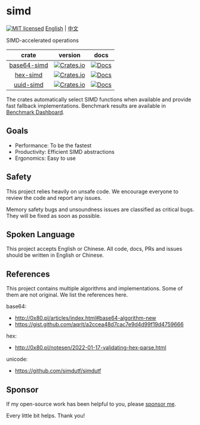 # simd

[![MIT licensed][mit-badge]][mit-url] [English](./README.md) | [中文](./README.zh-CN.md)

[mit-badge]: https://img.shields.io/badge/license-MIT-blue.svg
[mit-url]: ./LICENSE

SIMD-accelerated operations

|                crate                 |                                                version                                                |                                      docs                                      |
| :----------------------------------: | :---------------------------------------------------------------------------------------------------: | :----------------------------------------------------------------------------: |
| [base64-simd](./crates/base64-simd/) | [![Crates.io](https://img.shields.io/crates/v/base64-simd.svg)](https://crates.io/crates/base64-simd) | [![Docs](https://docs.rs/base64-simd/badge.svg)](https://docs.rs/base64-simd/) |
|    [hex-simd](./crates/hex-simd/)    |    [![Crates.io](https://img.shields.io/crates/v/hex-simd.svg)](https://crates.io/crates/hex-simd)    |    [![Docs](https://docs.rs/hex-simd/badge.svg)](https://docs.rs/hex-simd/)    |
|   [uuid-simd](./crates/uuid-simd/)   |   [![Crates.io](https://img.shields.io/crates/v/uuid-simd.svg)](https://crates.io/crates/uuid-simd)   |   [![Docs](https://docs.rs/uuid-simd/badge.svg)](https://docs.rs/uuid-simd/)   |

The crates automatically select SIMD functions when available and provide fast fallback implementations. Benchmark results are available in [Benchmark Dashboard](https://github.com/Nugine/simd/issues/25).

## Goals

+ Performance: To be the fastest
+ Productivity: Efficient SIMD abstractions
+ Ergonomics: Easy to use

## Safety

This project relies heavily on unsafe code. We encourage everyone to review the code and report any issues.

Memory safety bugs and unsoundness issues are classified as critical bugs. They will be fixed as soon as possible.

## Spoken Language

This project accepts English or Chinese. All code, docs, PRs and issues should be written in English or Chinese.

## References

This project contains multiple algorithms and implementations. Some of them are not original. We list the references here.

base64:

+ <http://0x80.pl/articles/index.html#base64-algorithm-new>
+ <https://gist.github.com/aqrit/a2ccea48d7cac7e9d4d99f19d4759666>

hex:

+ <http://0x80.pl/notesen/2022-01-17-validating-hex-parse.html>

unicode:

+ <https://github.com/simdutf/simdutf>

## Sponsor

If my open-source work has been helpful to you, please [sponsor me](https://github.com/Nugine#sponsor).

Every little bit helps. Thank you!
